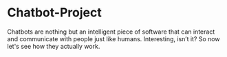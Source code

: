 # Chatbot-Project


Chatbots are nothing but an intelligent piece of software that can interact and communicate with people just like humans. Interesting, isn’t it? So now let's see how they actually work. 
